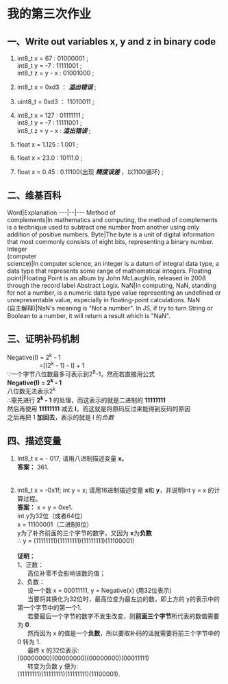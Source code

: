# 我的第三次作业
## 一、Write out variables  x, y and z in binary code 
1. int8_t x = 67 : 01000001 ;<br>
int8_t y = -7 : 11111001 ;<br>
int8_t z = y - x : 01001000 ;<br>
2) int8_t x = 0xd3 ：  ***溢出错误*** ;<br>

3. uint8_t = 0xd3 ： 11010011 ;<br>

4. int8_t x = 127 : 01111111 ;<br>
int8_t y = -7 : 11111001 ;<br>
int8_t z = y – x : ***溢出错误*** ;<br>
5. float x = 1.125 : 1.001 ; <br>
6. float x = 23.0 : 10111.0 ;<br>
7. float x = 0.45 : 0.11100(出现 ***精度误差*** ，以1100循环) ;<br>
## 二、维基百科
Word|Explanation
---|--|---
Method of <br>complements|In mathematics and computing, the method of complements is a technique used to subtract one number from another using only addition of positive numbers.
Byte|The byte is a unit of digital information that most commonly consists of eight bits, representing a binary number.
Integer <br>(computer <br>science)|In computer science, an integer is a datum of integral data type, a data type that represents some range of mathematical integers.
Floating <br>point|Floating Point is an album by John McLaughlin, released in 2008 through the record label Abstract Logix.
NaN|In computing, NaN, standing for not a number, is a numeric data type value representing an undefined or unrepresentable value, especially in floating-point calculations. 
NaN<br>(自主解释)|NaN's meaning is "Not a number". In JS, if try to turn String or Boolean to a number, it will return a result which is "NaN".

## 三、证明补码机制
Negative(I) = 2<sup>k</sup> - 1<br>&nbsp;&nbsp;&nbsp;&nbsp;&nbsp;&nbsp;&nbsp;&nbsp;&nbsp;&nbsp;&nbsp;&nbsp;&nbsp;&nbsp;&nbsp;&nbsp;&nbsp;&nbsp;&nbsp;=[(2<sup>k</sup> - 1) -  I] + 1<br>
∵一个字节八位数最多可表示到2<sup>8</sup>-1，然而若直接用公式<br>**Negative(I) = 2<sup>k</sup> - 1**<br>
八位数无法表示2<sup>k</sup><br>
∴需先进行 **2<sup>k</sup> - 1** 的处理，而这表示的就是二进制的 **11111111**<br>
然后再使用 **11111111** 减去 **I**，而这就是将原码反过来能得到反码的原因<br>之后再把 1 **加回去**，表示的就是 I 的*负数*

## 四、描述变量
1) Int8_t x = - 017; 请用八进制描述变量 **x**。<br>
**答案：** 361.<br><br><br>
2) int8_t  x = -0x1f;  int y = x;  请用16进制描述变量 **x**和 **y**，并说明int y = x 的计算过程。<br>
**答案：** x = y = 0xe1.<br>
int y为32位（或者64位）<br>
x = 11100001（二进制8位）<br>
y为了补齐前面的三个字节的数字，又因为 **x**为**负数**<br>
∴ y = (11111111)(11111111)(11111111)(11100001)<br><br>
**证明：**<br>
1、正数：<br>&nbsp;&nbsp;&nbsp;&nbsp;&nbsp;&nbsp;高位补零不会影响该数的值；<br>
2、负数：<br>
&nbsp;&nbsp;&nbsp;&nbsp;&nbsp;&nbsp;设一个数 x = 00011111, y = Negative(x) (用32位表示)<br>&nbsp;&nbsp;&nbsp;&nbsp;&nbsp;&nbsp;当要将其换化为32位时，最高位变为最左边的数，即上方的 y的表示中的第一个字节中的第一个1.<br>
&nbsp;&nbsp;&nbsp;&nbsp;&nbsp;&nbsp;若要最后一个字节的数字不发生改变，则**前面三个字节**所代表的数值需要为 **0**.<br>&nbsp;&nbsp;&nbsp;&nbsp;&nbsp;&nbsp;然而因为 x 的值是一个**负数**，所以要取补码的话就需要将前三个字节中的 0 转为 1.<br>
&nbsp;&nbsp;&nbsp;&nbsp;&nbsp;&nbsp;最终 x 的32位表示:<br>(00000000)(00000000)(00000000)(00011111)<br>&nbsp;&nbsp;&nbsp;&nbsp;&nbsp;&nbsp;转变为负数 y 便为:<br>(11111111)(11111111)(11111111)(11100001).